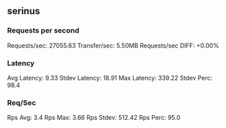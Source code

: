 ## serinus
### Requests per second
Requests/sec: 27055.63
Transfer/sec: 5.50MB
Requests/sec DIFF: +0.00%
### Latency
Avg Latency: 9.33
Stdev Latency: 18.91
Max Latency: 339.22
Stdev Perc: 98.4
### Req/Sec
Rps Avg: 3.4
Rps Max: 3.66
Rps Stdev: 512.42
Rps Perc: 95.0